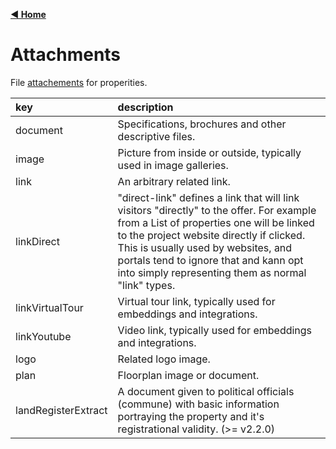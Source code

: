 [**◀ Home**](index.md)

# Attachments

File [attachements](https://swissrets.ch/docs/noNamespace/element/export.properties.property.localizations.localization.attachments.html) for properities.

key | description
:--- | :---
document | Specifications, brochures and other descriptive files.
image | Picture from inside or outside, typically used in image galleries.
link | An arbitrary related link.
linkDirect | "direct-link" defines a link that will link visitors "directly" to the offer. For example from a List of properties one will be linked to the project website directly if clicked. This is usually used by websites, and portals tend to ignore that and kann opt into simply representing them as normal "link" types.
linkVirtualTour | Virtual tour link, typically used for embeddings and integrations.
linkYoutube | Video link, typically used for embeddings and integrations.
logo | Related logo image.
plan | Floorplan image or document.
landRegisterExtract | A document given to political officials (commune) with basic information portraying the property and it's registrational validity. (>= v2.2.0)
